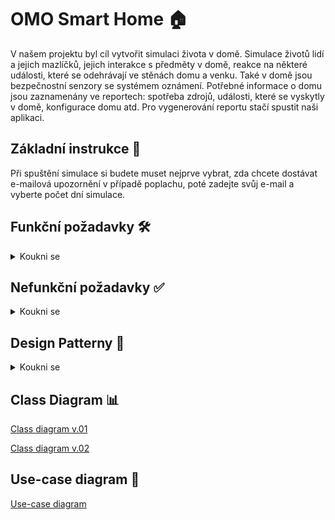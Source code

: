 #  OMO Smart Home :house:
V našem projektu byl cíl vytvořit simulaci života v domě. Simulace životů lidí a jejich mazlíčků, jejich interakce s předměty v domě, reakce na některé události, které se odehrávají ve stěnách domu a venku. Také v domě jsou bezpečnostní senzory se systémem oznámení. Potřebné informace o domu jsou zaznamenány ve reportech: spotřeba zdrojů, události, které se vyskytly v domě, konfigurace domu atd. Pro vygenerování reportu stačí spustit naši aplikaci.

## Základní instrukce :page_facing_up:

Při spuštění simulace si budete muset nejprve vybrat, zda chcete dostávat e-mailová upozornění v případě poplachu, poté zadejte svůj e-mail a vyberte počet dní simulace.

## Funkční požadavky :hammer_and_wrench:

<details> <summary>Koukni se</summary> 

- **F1.** [+] Entity se kterými pracujeme je dům, okno (+ venkovní žaluzie), patro v domu, senzor, zařízení (=spotřebič), osoba, auto, kolo, domácí zvíře jiného než hospodářského typu, plus libovolné další entity

[-] Okna nemají žaluzie

- **F2.** [+] Jednotlivá zařízení v domu mají API na ovládání. Zařízení mají stav, který lze měnit pomocí API na jeho ovládání. Akce z API jsou použitelné podle stavu zařízení. Vybraná zařízení mohou mít i obsah - lednice má jídlo, CD přehrávač má CD.

- **F3.** [+] Spotřebiče mají svojí spotřebu v aktivním stavu, idle stavu, vypnutém stavu.

- **F4.** [+] Jednotlivá zařízení mají API na sběr dat o tomto zařízení. O zařízeních sbíráme data jako spotřeba elektřiny, plynu, vody a funkčnost (klesá lineárně s časem).

- **F5.** [+] Jednotlivé osoby a zvířata mohou provádět aktivity(akce), které mají nějaký efekt na zařízení nebo jinou osobu.

- **F6.** [+] Jednotlivá zařízení a osoby se v každém okamžiku vyskytují v jedné místnosti (pokud nesportují) a náhodně generují eventy (eventem může být důležitá informace a nebo alert).

- **F7.** [+] Eventy jsou přebírány a odbavovány vhodnou osobou (osobami) nebo zařízením (zařízeními).

- **F8.** [+] Vygenerování reportů:

  - [+] HouseConfigurationReport: veškerá konfigurační data domu.

  - [+] EventReport: report eventů.
  -	[+] ActivityAndUsageReport: Report akcí (aktivit) jednotlivých osob a zvířat.
  -	[+] ConsumptionReport: Kolik jednotlivé spotřebiče spotřebovaly elektřiny, plynu, vody. Včetně finančního vyčíslení.

- **F9.** [+] Při rozbití zařízení musí obyvatel domu prozkoumat dokumentaci k zařízení - najít záruční list, projít manuál na opravu a provést nápravnou akcí.

- **F10.** [+] Rodina je aktivní a volný čas tráví zhruba v poměru (50% používání spotřebičů v domě a 50% sport kdy používá sportovní náčiní kolo nebo lyže). Když není volné zařízení nebo sportovní náčiní, tak osoba čeká.

</details>

## Nefunkční požadavky :white_check_mark:

<details> <summary>Koukni se</summary> 

- **F1.** [+] Není požadována autentizace ani autorizace.

- **F2.** [+] Aplikace může běžet pouze v jedné JVM.

- **F3.** [+] Aplikaci pište tak, aby byly dobře schované metody a proměnné, které nemají být dostupné ostatním třídám.

- **F4.** [+] Reporty jsou generovány do textového souboru.

- **F5.** [+] Konfigurace domu, zařízení a obyvatel domu může být nahrávána přímo z třídy nebo externího souboru (preferován je json).

 </details>

## Design Patterny :art:

<details> <summary>Koukni se</summary> 

- **DP1.**  State machine
  - Mění spotřebu určitých zdrojů zařízeními v závislosti na jejich stavu.
- **DP2.**  Iterator
  - Používá se při vytváření EventReport, ConsummentReport. Umožňuje iterativně obejít všechny objekty a shromáždit všechny data v kolekci s následným generováním reportu.
- **DP3.**  Factory/Factory method
- **DP4.**  Singleton
  - Používá se ve třídě vytváření náhodných celočíselných hodnot pro účely následného použití při generování eventu. To zaručuje jedinečnou hodnotu.
- **DP5.**  Null Object Pattern
- **DP6.**  Observer
  - Pokud jsou aktivovány senzory bezpečnostní , bude to oznámeno všemi nezbytnými prostředky.
- **DP7.**  Lazy Initialization
  - Používá se ke generování dokumentace pouze v případě, že je zařízení rozbité.
- **DP8.**  Visitor
  - Používá se při vytváření HouseConfigurationReport. Umožňuje přidat operaci pro získání všech dat o objektů bez provádění změn ve stávající struktuře objektů.
- **DP9.**  Builder
  - Používá se k postupnému vytváření objektů, jako je zařízení, osoba, zvíře, vozidlo.
- **DP10.**  Composite
- **DP11.**  Strategy

 </details>

## Class Diagram :bar_chart:
[Class diagram v.01](https://gitlab.fel.cvut.cz/ulcheyev/lupenmar_ulcheyev_omo/-/blob/8ca68f36d484200e58f284b05b50ff08e2ec2a9c/diagrams/class_diagram_omo.drawio.pdf)

[Class diagram v.02](https://gitlab.fel.cvut.cz/ulcheyev/lupenmar_ulcheyev_omo/-/blob/main/diagrams/class_diagram_v02.png)
## Use-case diagram :construction_worker:
[Use-case diagram](https://gitlab.fel.cvut.cz/ulcheyev/lupenmar_ulcheyev_omo/-/blob/main/diagrams/use_case_omo.drawio.pdf)

